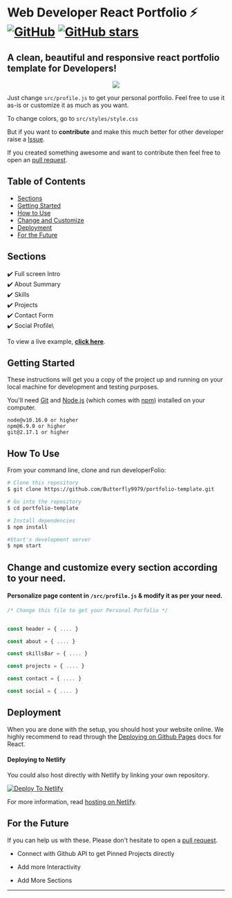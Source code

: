 # Web Developer React Portfolio ⚡️ [![GitHub](https://img.shields.io/github/license/Butterfly9979/portfolio-template?color=blue)](https://github.com/Butterfly9979/portfolio-template/blob/master/LICENSE) [![GitHub stars](https://img.shields.io/github/stars/Butterfly9979/portfolio-template)](https://github.com/Butterfly9979/portfolio-template/stargazers)

## A clean, beautiful and responsive react portfolio template for Developers!


<p align="center">
  <kbd>
<img src="https://github.com/"></img>
  </kbd>
</p>


Just change `src/profile.js` to get your personal portfolio. Feel free to use it as-is or customize it as much as you want.

To change colors, go to `src/styles/style.css`

But if you want to **contribute** and make this much better for other developer raise a [Issue](https://github.com/Butterfly9979/portfolio-template/issues).


If you created something awesome and want to contribute then feel free to open an [pull request](https://github.com/Butterfly9979/portfolio-template/pulls).

## Table of Contents
- [Sections](#sections)
- [Getting Started](#getting-started)
- [How to Use](#how-to-use)
- [Change and Customize](#change-and-customize-every-section-according-to-your-need)
- [Deployment](#deployment)
- [For the Future](#for-the-future)
## Sections
✔️ Full screen Intro\
✔️ About Summary\
✔️ Skills\
✔️ Projects\
✔️ Contact Form\
✔️ Social Profile\

To view a live example, **[click here](https://Butterfly9979.netlify.app/)**.


## Getting Started

These instructions will get you a copy of the project up and running on your local machine for development and testing purposes.

You'll need [Git](https://git-scm.com) and [Node.js](https://nodejs.org/en/download/) (which comes with [npm](http://npmjs.com)) installed on your computer.

```
node@v10.16.0 or higher
npm@6.9.0 or higher
git@2.17.1 or higher
```


## How To Use 

From your command line, clone and run developerFolio:

```bash
# Clone this repository
$ git clone https://github.com/Butterfly9979/portfolio-template.git

# Go into the repository
$ cd portfolio-template

# Install dependencies
$ npm install

#Start's development server
$ npm start
```

## Change and customize every section according to your need.

#### Personalize page content in `/src/profile.js` & modify it as per your need.

```javascript
/* Change this file to get your Personal Porfolio */


const header = { .... }

const about = { .... }

const skillsBar = { .... }

const projects = { .... }

const contact = { .... }

const social = { .... }

```


## Deployment
When you are done with the setup, you should host your website online.
We highly recommend to read through the [Deploying on Github Pages](https://create-react-app.dev/docs/deployment/#github-pages) docs for React.


#### Deploying to Netlify

You could also host directly with Netlify by linking your own repository.

[![Deploy To Netlify](https://www.netlify.com/img/deploy/button.svg)](https://app.netlify.com/start/deploy?repository=https://github.com/Butterfly9979/portfolio-template)

For more information, read [hosting on Netlify](https://create-react-app.dev/docs/deployment/#netlify).


## For the Future
If you can help us with these. Please don't hesitate to open a [pull request](https://github.com/Butterfly9979/portfolio-template/pulls).

- Connect with Github API to get Pinned Projects directly

- Add more Interactivity

- Add More Sections

<!-- markdownlint-enable -->
<!-- prettier-ignore-end -->
<!-- ALL-CONTRIBUTORS-LIST:END -->

---
